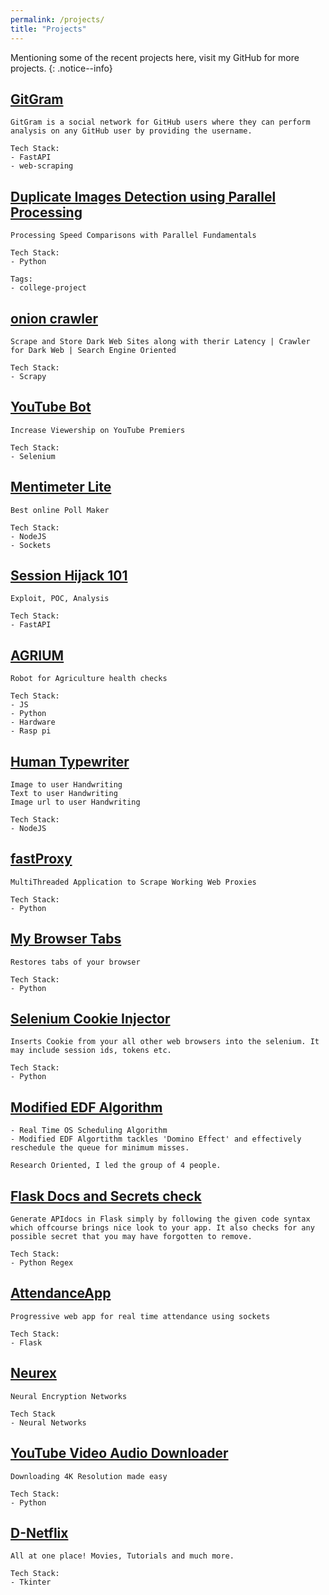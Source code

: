 ```yaml
---
permalink: /projects/
title: "Projects"
---
```


<!--  Use to categorize projects based on their skill set, example Python, JS etc
 tags:
  - Post Formats
  - notice -->

Mentioning some of the recent projects here, visit my GitHub for more projects.
{: .notice--info}

## [GitGram](https://github.com/1UC1F3R616/Github-Collaboration-Network)
```
GitGram is a social network for GitHub users where they can perform analysis on any GitHub user by providing the username.

Tech Stack:
- FastAPI
- web-scraping
```

## [Duplicate Images Detection using Parallel Processing](https://github.com/1UC1F3R616/Duplicate-Images-Detection-using-Parallel-Processing)
```
Processing Speed Comparisons with Parallel Fundamentals

Tech Stack:
- Python

Tags:
- college-project
```

## [onion crawler](https://github.com/1UC1F3R616/onion-crawler)
```
Scrape and Store Dark Web Sites along with therir Latency | Crawler for Dark Web | Search Engine Oriented 

Tech Stack:
- Scrapy
```

## [YouTube Bot](https://github.com/1UC1F3R616/YouTube-Bot)
```
Increase Viewership on YouTube Premiers

Tech Stack:
- Selenium
```

## [Mentimeter Lite](https://github.com/1UC1F3R616/Mentimeter-Lite)
```
Best online Poll Maker

Tech Stack:
- NodeJS
- Sockets
```

## [Session Hijack 101](https://github.com/1UC1F3R616/Session-Hijack-101)
```
Exploit, POC, Analysis 

Tech Stack:
- FastAPI
```

## [AGRIUM](https://github.com/1UC1F3R616/AGRIUM)
```
Robot for Agriculture health checks

Tech Stack:
- JS
- Python
- Hardware
- Rasp pi
```

## [Human Typewriter](https://github.com/1UC1F3R616/Human-Typewriter-)
```
Image to user Handwriting
Text to user Handwriting
Image url to user Handwriting

Tech Stack:
- NodeJS
```

## [fastProxy](https://github.com/1UC1F3R616/fastProxy)
```
MultiThreaded Application to Scrape Working Web Proxies

Tech Stack:
- Python
```

## [My Browser Tabs](https://github.com/1UC1F3R616/My-Browser-Tabs)
```
Restores tabs of your browser

Tech Stack:
- Python
```

## [Selenium Cookie Injector](https://github.com/1UC1F3R616/Selenium-Cookie-Injector)
```
Inserts Cookie from your all other web browsers into the selenium. It may include session ids, tokens etc.

Tech Stack:
- Python
```

## [Modified EDF Algorithm](https://github.com/1UC1F3R616/Modified-EDF-Algorithm)
```
- Real Time OS Scheduling Algorithm
- Modified EDF Algortithm tackles 'Domino Effect' and effectively reschedule the queue for minimum misses.

Research Oriented, I led the group of 4 people.
```

## [Flask Docs and Secrets check](https://github.com/1UC1F3R616/Flask-Docs-and-Secrets-Check)
```
Generate APIdocs in Flask simply by following the given code syntax which offcourse brings nice look to your app. It also checks for any possible secret that you may have forgotten to remove. 

Tech Stack:
- Python Regex
```

## [AttendanceApp](https://github.com/1UC1F3R616/AttendanceApp-Backend)
```
Progressive web app for real time attendance using sockets

Tech Stack:
- Flask
```

## [Neurex](https://github.com/1UC1F3R616/Neurex)
```
Neural Encryption Networks

Tech Stack
- Neural Networks
```

## [YouTube Video Audio Downloader](https://github.com/1UC1F3R616/YouTube-Video-Audio-Downloader)
```
Downloading 4K Resolution made easy 

Tech Stack:
- Python
```

## [D-Netflix](https://github.com/1UC1F3R616/D-Netflix)
```
All at one place! Movies, Tutorials and much more. 

Tech Stack:
- Tkinter
```